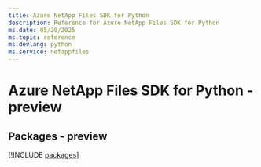 ```yaml
---
title: Azure NetApp Files SDK for Python
description: Reference for Azure NetApp Files SDK for Python
ms.date: 05/20/2025
ms.topic: reference
ms.devlang: python
ms.service: netappfiles
---
```

# Azure NetApp Files SDK for Python - preview
## Packages - preview
[!INCLUDE [packages](netapp-files-index.md)]
